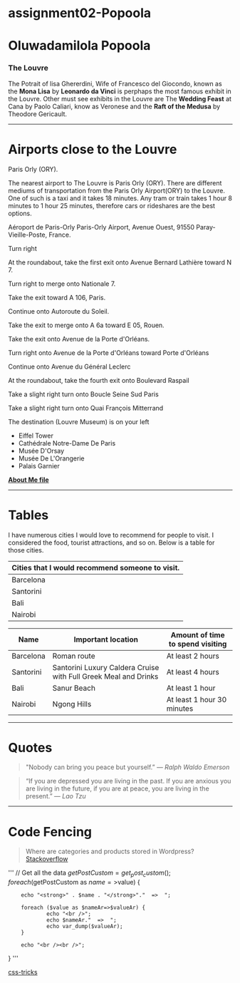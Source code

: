 # assignment02-Popoola
# Oluwadamilola Popoola
### The Louvre

The Potrait of lisa Ghererdini, Wife of Francesco del Giocondo, known as the **Mona Lisa** by **Leonardo da Vinci** is perphaps the most famous exhibit in the Louvre. Other must see exhibits in the Louvre are The **Wedding Feast** at Cana by Paolo Caliari, know as Veronese and the **Raft of the Medusa** by Theodore Gericault.

***
# Airports close to the Louvre
Paris Orly (ORY).

The nearest airport to The Louvre is Paris Orly (ORY). There are different mediums of transportation from the Paris Orly Airport(ORY) to the Louvre. One of such is a taxi and it takes 18 minutes. Any tram or train takes 1 hour 8 minutes  to 1 hour 25 minutes, therefore cars or rideshares are the best options.
	
Aéroport de Paris-Orly
Paris-Orly Airport, Avenue Ouest, 91550 Paray-Vieille-Poste, France.

Turn right
	
At the roundabout, take the first exit onto Avenue Bernard Lathière toward N 7.
	
Turn right to merge onto Nationale 7.
	
Take the exit toward A 106, Paris.
	
Continue onto Autoroute du Soleil.
	
Take the exit to merge onto A 6a toward E 05, Rouen.
	
Take the exit onto Avenue de la Porte d'Orléans.
	
Turn right onto Avenue de la Porte d'Orléans toward Porte d'Orléans
	
Continue onto Avenue du Général Leclerc
	
At the roundabout, take the fourth exit onto Boulevard Raspail
	
Take a slight right turn onto Boucle Seine Sud Paris
	
Take a slight right turn onto Quai François Mitterrand
	
The destination (Louvre Museum) is on your left

* Eiffel Tower
* Cathédrale Notre-Dame De Paris
* Musée D'Orsay
* Musée De L'Orangerie
* Palais Garnier

**[About Me file](AboutMe.md)**

*** 
# Tables
I have numerous cities I would love to recommend for people to visit. I considered the food, tourist attractions, and so on. Below is a table for those cities. 


| Cities that I would recommend someone to visit. |
|----------|
|Barcelona|
|Santorini|
|Bali|
|Nairobi|

|Name|Important location | Amount of time to spend visiting| 
|-----|-----|-----|
|Barcelona|Roman route|At least 2 hours|
|Santorini|Santorini Luxury Caldera Cruise with Full Greek Meal and Drinks|At least 4 hours|
|Bali|Sanur Beach|At least 1 hour|
|Nairobi|Ngong Hills|At least 1 hour 30 minutes|

***
# Quotes
> "Nobody can bring you peace but yourself.” — *Ralph Waldo Emerson*

> “If you are depressed you are living in the past. If you are anxious you are living in the future, if you are at peace, you are living in the present.” — *Lao Tzu*

***
# Code Fencing
> Where are categories and products stored in Wordpress?
[Stackoverflow](https://stackoverflow.com/questions/73410604/where-are-categories-and-products-stored-in-wordpress)

'''
// Get all the data 
$getPostCustom = get_post_custom(); 
foreach($getPostCustom as $name=>$value) {

        echo "<strong>" . $name . "</strong>"."  =>  ";

        foreach ($value as $nameAr=>$valueAr) {
                echo "<br />";
                echo $nameAr."  =>  ";
                echo var_dump($valueAr);
        }

        echo "<br /><br />";

}
'''

[css-tricks](https://css-tricks.com/snippets/wordpress/dump-all-custom-fields/)